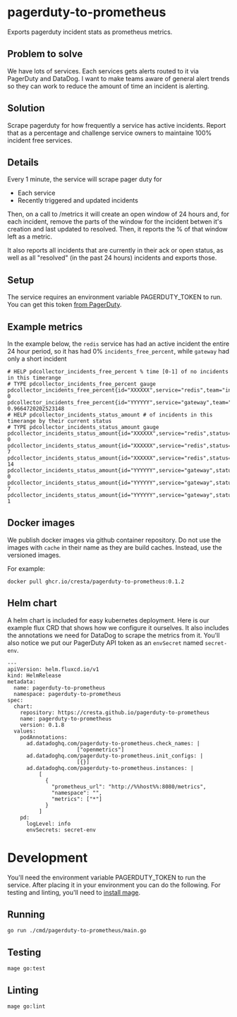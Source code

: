 # pagerduty-to-prometheus

Exports pagerduty incident stats as prometheus metrics.

## Problem to solve

We have lots of services.  Each services gets alerts routed to it via PagerDuty
and DataDog.  I want to make teams aware of general alert trends so they can work
to reduce the amount of time an incident is alerting.

## Solution

Scrape pagerduty for how frequently a service has active incidents.  Report that
as a percentage and challenge service owners to maintaine 100% incident free
services.

## Details

Every 1 minute, the service will scrape pager duty for
* Each service
* Recently triggered and updated incidents

Then, on a call to /metrics it will create an open window of 24 hours
and, for each incident, remove the parts of the window for the
incident betwen it's creation and last updated to resolved.  Then, it
reports the % of that window left as a metric.

It also reports all incidents that are currently in their ack or open
status, as well as all "resolved" (in the past 24 hours) incidents and
exports those.

## Setup

The service requires an environment variable PAGERDUTY_TOKEN to run.  You can
get this token [from PagerDuty](https://developer.pagerduty.com/docs/rest-api-v2/authentication/).


## Example metrics

In the example below, the `redis` service has had an active incident the entire 24 hour period, so it
has had 0% `incidents_free_percent`, while `gateway` had only a short incident

```
# HELP pdcollector_incidents_free_percent % time [0-1] of no incidents in this timerange
# TYPE pdcollector_incidents_free_percent gauge
pdcollector_incidents_free_percent{id="XXXXXX",service="redis",team="infra",timerange="24h0m0s"} 0
pdcollector_incidents_free_percent{id="YYYYYY",service="gateway",team="frontend",timerange="24h0m0s"} 0.9664720202523148
# HELP pdcollector_incidents_status_amount # of incidents in this timerange by their current status
# TYPE pdcollector_incidents_status_amount gauge
pdcollector_incidents_status_amount{id="XXXXXX",service="redis",status="acknowledged",team="infra",timerange="24h0m0s"} 0
pdcollector_incidents_status_amount{id="XXXXXX",service="redis",status="resolved",team="infra",timerange="24h0m0s"} 7
pdcollector_incidents_status_amount{id="XXXXXX",service="redis",status="triggered",team="infra",timerange="24h0m0s"} 14
pdcollector_incidents_status_amount{id="YYYYYY",service="gateway",status="acknowledged",team="frontend",timerange="24h0m0s"} 0
pdcollector_incidents_status_amount{id="YYYYYY",service="gateway",status="resolved",team="frontend",timerange="24h0m0s"} 7
pdcollector_incidents_status_amount{id="YYYYYY",service="gateway",status="triggered",team="frontend",timerange="24h0m0s"} 1
```

## Docker images

We publish docker images via github container repository.  Do not use the images
with `cache` in their name as they are build caches.  Instead, use the versioned images.

For example:
```
docker pull ghcr.io/cresta/pagerduty-to-prometheus:0.1.2
```

## Helm chart

A helm chart is included for easy kubernetes deployment.  Here is our example
flux CRD that shows how we configure it ourselves.  It also includes the annotations
we need for DataDog to scrape the metrics from it.  You'll also notice we put
our PagerDuty API token as an `envSecret` named `secret-env`.

```
---
apiVersion: helm.fluxcd.io/v1
kind: HelmRelease
metadata:
  name: pagerduty-to-prometheus
  namespace: pagerduty-to-prometheus
spec:
  chart:
    repository: https://cresta.github.io/pagerduty-to-prometheus
    name: pagerduty-to-prometheus
    version: 0.1.8
  values:
    podAnnotations:
      ad.datadoghq.com/pagerduty-to-prometheus.check_names: |
                      ["openmetrics"]
      ad.datadoghq.com/pagerduty-to-prometheus.init_configs: |
                      [{}]
      ad.datadoghq.com/pagerduty-to-prometheus.instances: |
          [
            {
              "prometheus_url": "http://%%host%%:8080/metrics",
              "namespace": "",
              "metrics": ["*"]
            }
          ]
    pd:
      logLevel: info
      envSecrets: secret-env
```

# Development

You'll need the environment variable PAGERDUTY_TOKEN to run the service.  After
placing it in your environment you can do the following.  For testing and
linting, you'll need to [install mage](https://magefile.org/).

## Running

```
go run ./cmd/pagerduty-to-prometheus/main.go
```

## Testing

```
mage go:test
```

## Linting

```
mage go:lint
```
